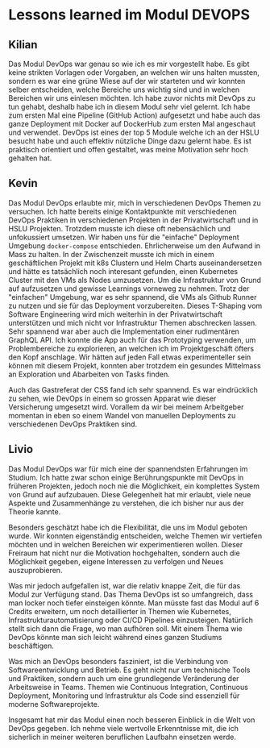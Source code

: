 # Lessons learned im Modul DEVOPS

## Kilian
Das Modul DevOps war genau so wie ich es mir vorgestellt habe. Es gibt keine strikten Vorlagen oder Vorgaben, an welchen wir uns halten mussten, sondern es war eine grüne Wiese auf der wir starteten und wir konnten selber entscheiden, welche Bereiche uns wichtig sind und in welchen Bereichen wir uns einlesen möchten.
Ich habe zuvor nichts mit DevOps zu tun gehabt, deshalb habe ich in diesem Modul sehr viel gelernt. Ich habe zum ersten Mal eine Pipeline (GitHub Action) aufgesetzt und habe auch das ganze Deployment mit Docker auf DockerHub zum ersten Mal angeschaut und verwendet.
DevOps ist eines der top 5 Module welche ich an der HSLU besucht habe und auch effektiv nützliche Dinge dazu gelernt habe.
Es ist praktisch orientiert und offen gestaltet, was meine Motivation sehr hoch gehalten hat.

## Kevin
Das Modul DevOps erlaubte mir, mich in verschiedenen DevOps Themen zu versuchen. Ich hatte bereits einige Kontaktpunkte mit verschiedenen DevOps Praktiken in verschiedenen Projekten in der Privatwirtschaft und in HSLU Projekten.
Trotzdem musste ich diese oft nebensächlich und unfokussiert umsetzen. Wir haben uns für die "einfache" Deployment Umgebung `docker-compose` entschieden. Ehrlicherweise um den Aufwand in Mass zu halten. In der Zwischenzeit musste ich mich in einem geschäftlichen Projekt mit k8s Clustern und Helm Charts auseinandersetzen und hätte es tatsächlich noch interesant gefunden, einen Kubernetes Cluster mit den VMs als Nodes umzusetzen. Um die Infrastruktur von Grund auf aufzusetzen und gewisse Learnings vorneweg zu nehmen.
Trotz der "einfachen" Umgebung, war es sehr spannend, die VMs als Github Runner zu nutzen und sie für das Deployment vorzubereiten. Dieses T-Shaping vom Software Engineering wird mich weiterhin in der Privatwirtschaft unterstützen und mich nicht vor Infrastruktur Themen abschrecken lassen.
Sehr spannend war aber auch die Implementation einer rudimentären GraphQL API. Ich konnte die App auch für das Prototyping verwenden, um Problembereiche zu explorieren, an welchen ich im Projektgeschäft öfters den Kopf anschlage.
Wir hätten auf jeden Fall etwas experimenteller sein können mit diesem Projekt, konnten aber trotzdem ein gesundes Mittelmass an Exploration und Abarbeiten von Tasks finden.

Auch das Gastreferat der CSS fand ich sehr spannend. Es war eindrücklich zu sehen, wie DevOps in einem so grossen Apparat wie dieser Versicherung umgesetzt wird. Vorallem da wir bei meinem Arbeitgeber momentan in eben so einem Wandel von manuellen Deployments zu verschiedenen DevOps Praktiken sind.

## Livio
Das Modul DevOps war für mich eine der spannendsten Erfahrungen im Studium. Ich hatte zwar schon einige Berührungspunkte mit DevOps in früheren Projekten, jedoch noch nie die Möglichkeit, ein komplettes System von Grund auf aufzubauen. Diese Gelegenheit hat mir erlaubt, viele neue Aspekte und Zusammenhänge zu verstehen, die ich bisher nur aus der Theorie kannte.

Besonders geschätzt habe ich die Flexibilität, die uns im Modul geboten wurde. Wir konnten eigenständig entscheiden, welche Themen wir vertiefen möchten und in welchen Bereichen wir experimentieren wollen. Dieser Freiraum hat nicht nur die Motivation hochgehalten, sondern auch die Möglichkeit gegeben, eigene Interessen zu verfolgen und Neues auszuprobieren.

Was mir jedoch aufgefallen ist, war die relativ knappe Zeit, die für das Modul zur Verfügung stand. Das Thema DevOps ist so umfangreich, dass man locker noch tiefer einsteigen könnte. Man müsste fast das Modul auf 6 Credits erweitern, um noch detaillierter in Themen wie Kubernetes, Infrastrukturautomatisierung oder CI/CD Pipelines einzusteigen. Natürlich stellt sich dann die Frage, wo man aufhören soll. Mit einem Thema wie DevOps könnte man sich leicht während eines ganzen Studiums beschäftigen.

Was mich an DevOps besonders fasziniert, ist die Verbindung von Softwareentwicklung und Betrieb. Es geht nicht nur um technische Tools und Praktiken, sondern auch um eine grundlegende Veränderung der Arbeitsweise in Teams. Themen wie Continuous Integration, Continuous Deployment, Monitoring und Infrastruktur als Code sind essenziell für moderne Softwareprojekte.

Insgesamt hat mir das Modul einen noch besseren Einblick in die Welt von DevOps gegeben. Ich nehme viele wertvolle Erkenntnisse mit, die ich sicherlich in meiner weiteren beruflichen Laufbahn einsetzen werde.